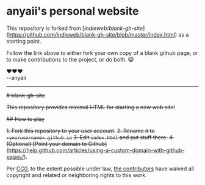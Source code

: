 # anyaii&apos;s personal website

This repository is forked from [*_indieweb/blank-gh-site_*] (https://github.com/indieweb/blank-gh-site/blob/master/index.html) as a starting point.  

Follow the link above to either fork your own copy of a blank github page, or to make contributions to the project, or do both. 😸

❤️❤️❤️  
--anyaii


---
~~# blank-gh-site~~

~~This repository provides minimal HTML for starting a new web site!~~

~~## How to play~~

~~1. Fork this repository to your user account.~~
~~2. Rename it to `<yourusername>.github.io`~~
~~3. Edit `index.html` and put stuff there.~~
~~4. (Optional) [Point your domain to Github]~~(https://help.github.com/articles/using-a-custom-domain-with-github-pages/).

Per [CC0](http://creativecommons.org/publicdomain/zero/1.0/), to the extent possible under law, [the contributors](https://github.com/indieweb/blank-gh-site/graphs/contributors) have waived all copyright and related or neighboring rights to this work.
